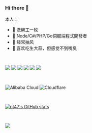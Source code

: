 ### Hi there 👋
本人：
- 🔭 洗碗工一枚
- 🌱 Node/C#/PHP/Go伺服端程式開發者
- 👯 经常抽风
- 🤔 喜欢吃生大蒜，但感觉不到嘴臭

<br>

![](https://img.shields.io/badge/ASM-%FF.svg?style=for-the-badge&logo=0&logoColor=white) ![](https://img.shields.io/badge/c-%FF.svg?style=for-the-badge&logo=0&logoColor=white) ![](https://img.shields.io/badge/c++-%FF.svg?style=for-the-badge&logo=0&logoColor=white)  ![](https://img.shields.io/badge/.NET-%FF.svg?style=for-the-badge&logo=0&logoColor=white) ![](https://img.shields.io/badge/Py-%FF.svg?style=for-the-badge&logo=0&logoColor=white) ![](https://img.shields.io/badge/js-%FF.svg?style=for-the-badge&logo=0&logoColor=white)


<br>

![Alibaba Cloud](https://img.shields.io/badge/AlibabaCloud-%23FF6701.svg?style=for-the-badge&logo=alibabacloud&logoColor=white) ![Cloudflare](https://img.shields.io/badge/Cloudflare-F38020?style=for-the-badge&logo=Cloudflare&logoColor=white) 

<br>

<!-- User Stats -->

[![nt47's GitHub stats](https://github-readme-stats.vercel.app/api?username=nt47&show_icons=true&theme=tokyonight)](https://github.com/anuraghazra/github-readme-stats)


<br>

[![](https://komarev.com/ghpvc/?username=nt47&style=for-the-badge&label=Visitor+count&color=orange)](https://github.com/antonkomarev/github-profile-views-counter)
